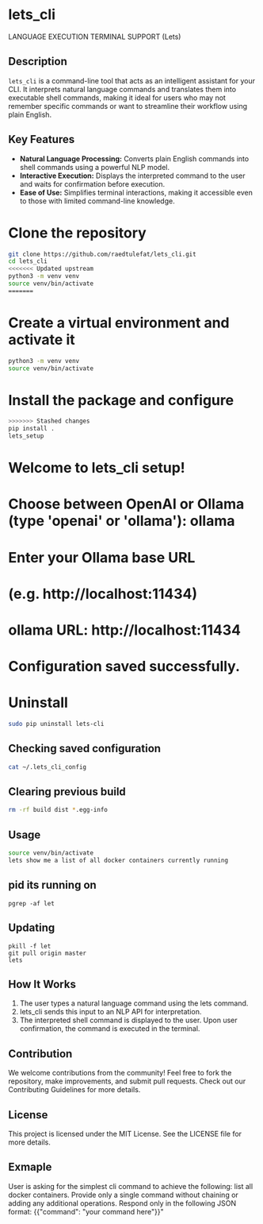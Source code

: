 # lets_cli

LANGUAGE EXECUTION TERMINAL SUPPORT (Lets)

## Description

`lets_cli` is a command-line tool that acts as an intelligent assistant for your CLI. It interprets natural language commands and translates them into executable shell commands, making it ideal for users who may not remember specific commands or want to streamline their workflow using plain English.

## Key Features

- **Natural Language Processing:** Converts plain English commands into shell commands using a powerful NLP model.
- **Interactive Execution:** Displays the interpreted command to the user and waits for confirmation before execution.
- **Ease of Use:** Simplifies terminal interactions, making it accessible even to those with limited command-line knowledge.

# Clone the repository

```bash
git clone https://github.com/raedtulefat/lets_cli.git
cd lets_cli
<<<<<<< Updated upstream
python3 -m venv venv
source venv/bin/activate
=======
```

# Create a virtual environment and activate it

```bash
python3 -m venv venv
source venv/bin/activate
```

# Install the package and configure

```bash
>>>>>>> Stashed changes
pip install .
lets_setup
```

# Welcome to lets_cli setup!

# Choose between OpenAI or Ollama (type 'openai' or 'ollama'): ollama

# Enter your Ollama base URL

# (e.g. http://localhost:11434)

# ollama URL: http://localhost:11434

# Configuration saved successfully.

# Uninstall

```bash
sudo pip uninstall lets-cli
```

## Checking saved configuration

```bash
cat ~/.lets_cli_config
```

## Clearing previous build

```bash
rm -rf build dist *.egg-info
```

## Usage

```bash
source venv/bin/activate
lets show me a list of all docker containers currently running
```

## pid its running on

```
pgrep -af let
```

## Updating

```
pkill -f let
git pull origin master
lets
```

## How It Works

1. The user types a natural language command using the lets command.
2. lets_cli sends this input to an NLP API for interpretation.
3. The interpreted shell command is displayed to the user.
   Upon user confirmation, the command is executed in the terminal.

## Contribution

We welcome contributions from the community! Feel free to fork the repository, make improvements, and submit pull requests. Check out our Contributing Guidelines for more details.

## License

This project is licensed under the MIT License. See the LICENSE file for more details.

## Exmaple

User is asking for the simplest cli command to achieve the following: list all docker containers. Provide only a single command without chaining or adding any additional operations. Respond only in the following JSON format: {{\"command\": \"your command here\"}}"
